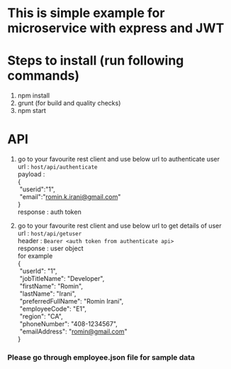 # This is simple example for microservice with express and JWT

# Steps to install (run following commands)

1) npm install
2) grunt (for build and quality checks)
3) npm start

# API
1) go to your favourite rest client and use below url to authenticate user<br />
	url : `host/api/authenticate`<br />
	payload : <br />{<br />
			&nbsp;"userid":"1",<br />
			&nbsp;"email":"romin.k.irani@gmail.com"<br />
		}<br />
	response : auth token<br />

2) go to your favourite rest client and use below url to get details of user<br />
	url : `host/api/getuser`<br />
	header : `Bearer <auth token from authenticate api>`<br />
	response : user object<br />
	for example<br />
	  {<br />
		  &nbsp;"userId": "1",<br />
		  &nbsp;"jobTitleName": "Developer",<br />
		  &nbsp;"firstName": "Romin",<br />
		  &nbsp;"lastName": "Irani",<br />
		  &nbsp;"preferredFullName": "Romin Irani",<br />
		  &nbsp;"employeeCode": "E1",<br />
		  &nbsp;"region": "CA",<br />
		  &nbsp;"phoneNumber": "408-1234567",<br />
		  &nbsp;"emailAddress": "romin@gmail.com"<br />
		}<br />
### Please go through employee.json file for sample data<br />